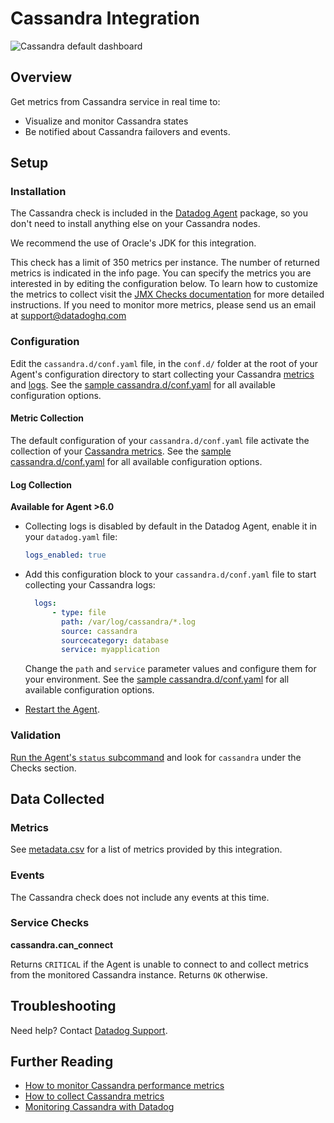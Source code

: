 # Cassandra Integration

![Cassandra default dashboard][1011]

## Overview

Get metrics from Cassandra service in real time to:

* Visualize and monitor Cassandra states
* Be notified about Cassandra failovers and events.

## Setup
### Installation

The Cassandra check is included in the [Datadog Agent][101] package, so you don't need to install anything else on your Cassandra nodes.

We recommend the use of Oracle's JDK for this integration.

This check has a limit of 350 metrics per instance. The number of returned metrics is indicated in the info page. You can specify the metrics you are interested in by editing the configuration below. To learn how to customize the metrics to collect visit the [JMX Checks documentation][102] for more detailed instructions. If you need to monitor more metrics, please send us an email at support@datadoghq.com

### Configuration

Edit the `cassandra.d/conf.yaml` file, in the `conf.d/` folder at the root of your Agent's configuration directory to start collecting your Cassandra [metrics](#metric-collection) and [logs](#log-collection).
See the [sample cassandra.d/conf.yaml][103] for all available configuration options.

#### Metric Collection

The default configuration of your `cassandra.d/conf.yaml` file activate the collection of your [Cassandra metrics](#metrics).
See the [sample  cassandra.d/conf.yaml][103] for all available configuration options.

#### Log Collection

**Available for Agent >6.0**

* Collecting logs is disabled by default in the Datadog Agent, enable it in your `datadog.yaml` file:

  ```yaml
  logs_enabled: true
  ```

* Add this configuration block to your `cassandra.d/conf.yaml` file to start collecting your Cassandra logs:

  ```yaml
    logs:
        - type: file
          path: /var/log/cassandra/*.log
          source: cassandra
          sourcecategory: database
          service: myapplication
  ```

    Change the `path` and `service` parameter values and configure them for your environment.
    See the [sample  cassandra.d/conf.yaml][103] for all available configuration options.

* [Restart the Agent][104].

### Validation

[Run the Agent's `status` subcommand][105] and look for `cassandra` under the Checks section.

## Data Collected
### Metrics
See [metadata.csv][106] for a list of metrics provided by this integration.

### Events
The Cassandra check does not include any events at this time.

### Service Checks
**cassandra.can_connect**

Returns `CRITICAL` if the Agent is unable to connect to and collect metrics from the monitored Cassandra instance. Returns `OK` otherwise.

## Troubleshooting
Need help? Contact [Datadog Support][107].

## Further Reading

* [How to monitor Cassandra performance metrics][108]
* [How to collect Cassandra metrics][109]
* [Monitoring Cassandra with Datadog][1010]


[101]: https://app.datadoghq.com/account/settings#agent
[102]: https://docs.datadoghq.com/integrations/java/
[103]: https://github.com/DataDog/integrations-core/blob/master/cassandra/datadog_checks/cassandra/data/conf.yaml.example
[104]: https://docs.datadoghq.com/agent/faq/agent-commands/#start-stop-restart-the-agent
[105]: https://docs.datadoghq.com/agent/faq/agent-commands/#agent-status-and-information
[106]: https://github.com/DataDog/integrations-core/blob/master/cassandra/metadata.csv
[107]: https://docs.datadoghq.com/help/
[108]: https://www.datadoghq.com/blog/how-to-monitor-cassandra-performance-metrics/
[109]: https://www.datadoghq.com/blog/how-to-collect-cassandra-metrics/
[1010]: https://www.datadoghq.com/blog/monitoring-cassandra-with-datadog/
[1011]: https://raw.githubusercontent.com/DataDog/documentation/master/src/images/integrations/cassandra/cassandra.png
